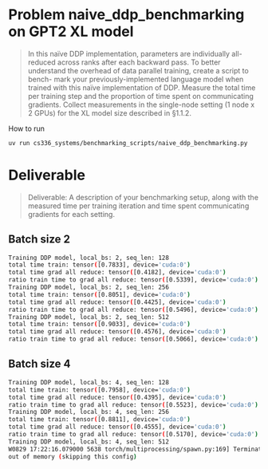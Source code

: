 # Problem naive_ddp_benchmarking on GPT2 XL model

> In this naïve DDP implementation, parameters are individually all-reduced across ranks after each
> backward pass. To better understand the overhead of data parallel training, create a script to bench-
> mark your previously-implemented language model when trained with this naïve implementation of
> DDP. Measure the total time per training step and the proportion of time spent on communicating
> gradients. Collect measurements in the single-node setting (1 node x 2 GPUs) for the XL model size
> described in §1.1.2.

How to run
```bash 
uv run cs336_systems/benchmarking_scripts/naive_ddp_benchmarking.py
```
# Deliverable
> Deliverable: A description of your benchmarking setup, along with the measured time per training iteration and time spent communicating gradients for each setting.


## Batch size 2
```bash
Training DDP model, local_bs: 2, seq_len: 128
total time train: tensor([0.7833], device='cuda:0')
total time grad all reduce: tensor([0.4182], device='cuda:0')
ratio train time to grad all reduce: tensor([0.5339], device='cuda:0')
Training DDP model, local_bs: 2, seq_len: 256
total time train: tensor([0.8051], device='cuda:0')
total time grad all reduce: tensor([0.4425], device='cuda:0')
ratio train time to grad all reduce: tensor([0.5496], device='cuda:0')
Training DDP model, local_bs: 2, seq_len: 512
total time train: tensor([0.9033], device='cuda:0')
total time grad all reduce: tensor([0.4576], device='cuda:0')
ratio train time to grad all reduce: tensor([0.5066], device='cuda:0')
```

## Batch size 4
```bash
Training DDP model, local_bs: 4, seq_len: 128
total time train: tensor([0.7958], device='cuda:0')
total time grad all reduce: tensor([0.4395], device='cuda:0')
ratio train time to grad all reduce: tensor([0.5523], device='cuda:0')
Training DDP model, local_bs: 4, seq_len: 256
total time train: tensor([0.8811], device='cuda:0')
total time grad all reduce: tensor([0.4555], device='cuda:0')
ratio train time to grad all reduce: tensor([0.5170], device='cuda:0')
Training DDP model, local_bs: 4, seq_len: 512
W0829 17:22:16.079000 5638 torch/multiprocessing/spawn.py:169] Terminating process 6979 via signal SIGTERM
out of memory (skipping this config)
```